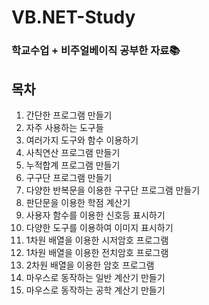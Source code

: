 # VB.NET-Study
### 학교수업 + 비주얼베이직 공부한 자료📚

## 목차
1. 간단한 프로그램 만들기
2. 자주 사용하는 도구들
3. 여러가지 도구와 함수 이용하기
4. 사칙연산 프로그램 만들기
5. 누적합계 프로그램 만들기
6. 구구단 프로그램 만들기
7. 다양한 반복문을 이용한 구구단 프로그램 만들기
8. 판단문을 이용한 학점 계산기
9. 사용자 함수를 이용한 신호등 표시하기
10. 다양한 도구를 이용하여 이미지 표시하기
11. 1차원 배열을 이용한 시저암호 프로그램
12. 1차원 배열을 이용한 전치암호 프로그램
13. 2차원 배열을 이용한 암호 프로그램
14. 마우스로 동작하는 일반 계산기 만들기
15. 마우스로 동작하는 공학 계산기 만들기
